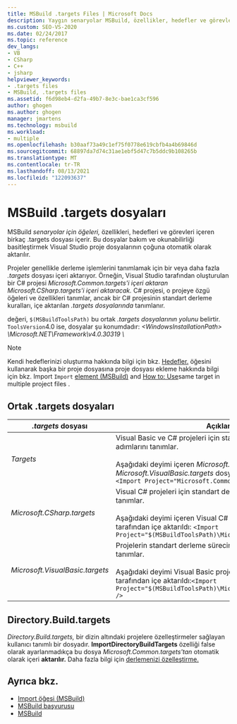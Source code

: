 ```yaml
---
title: MSBuild .targets Files | Microsoft Docs
description: Yaygın senaryolar MSBuild, özellikler, hedefler ve görevler içeren .targets dosyaları hakkında bilgi edinmek için.
ms.custom: SEO-VS-2020
ms.date: 02/24/2017
ms.topic: reference
dev_langs:
- VB
- CSharp
- C++
- jsharp
helpviewer_keywords:
- .targets files
- MSBuild, .targets files
ms.assetid: f6d98eb4-d2fa-49b7-8e3c-bae1ca3cf596
author: ghogen
ms.author: ghogen
manager: jmartens
ms.technology: msbuild
ms.workload:
- multiple
ms.openlocfilehash: b30aaf73a49c1ef75f0778e619cbfb4a4b69846d
ms.sourcegitcommit: 68897da7d74c31ae1ebf5d47c7b5ddc9b108265b
ms.translationtype: MT
ms.contentlocale: tr-TR
ms.lasthandoff: 08/13/2021
ms.locfileid: "122093637"
---
```

# <a name="msbuild-targets-files"></a>MSBuild .targets dosyaları

MSBuild *senaryolar için öğeleri,* özellikleri, hedefleri ve görevleri içeren birkaç .targets dosyası içerir. Bu dosyalar bakım ve okunabilirliği basitleştirmek Visual Studio proje dosyalarının çoğuna otomatik olarak aktarılır.

 Projeler genellikle derleme işlemlerini tanımlamak için bir veya daha fazla *.targets* dosyası içeri aktarıyor. Örneğin, Visual Studio tarafından oluşturulan bir C# projesi *Microsoft.Common.targets'i içeri aktaran Microsoft.CSharp.targets'i* *içeri aktaracak.* C# projesi, o projeye özgü öğeleri ve özellikleri tanımlar, ancak bir C# projesinin standart derleme kuralları, içe aktarılan *.targets dosyalarında* tanımlanır.

 değeri, `$(MSBuildToolsPath)` bu ortak *.targets dosyalarının yolunu* belirtir. `ToolsVersion`4.0 ise, dosyalar şu konumdadır: *\<WindowsInstallationPath> \Microsoft.NET\Framework\v4.0.30319 \\*

> [!NOTE]
> Kendi hedeflerinizi oluşturma hakkında bilgi için bkz. [Hedefler.](../msbuild/msbuild-targets.md) öğesini kullanarak başka bir proje dosyasına proje dosyası ekleme hakkında bilgi için bkz. Import `Import` [element (MSBuild)](../msbuild/import-element-msbuild.md) and [How to: Use](../msbuild/how-to-use-the-same-target-in-multiple-project-files.md)same target in multiple project files .

## <a name="common-targets-files"></a>Ortak .targets dosyaları

| *.targets* dosyası | Açıklama |
|---------------------------------| - |
| *Targets* | Visual Basic ve C# projeleri için standart derleme işlemi adımlarını tanımlar.<br /><br /> Aşağıdaki deyimi içeren *Microsoft.CSharp.targets* ve *Microsoft.VisualBasic.targets* dosyaları tarafından içe aktarıldı: `<Import Project="Microsoft.Common.targets" />` |
| *Microsoft.CSharp.targets* | Visual C# projeleri için standart derleme işlemi adımlarını tanımlar.<br /><br /> Aşağıdaki deyimi içeren Visual C# proje dosyaları (*.csproj*) tarafından içe aktarıldı: `<Import Project="$(MSBuildToolsPath)\Microsoft.CSharp.targets" />` |
| *Microsoft.VisualBasic.targets* | Projelerin standart derleme sürecindeki adımları Visual Basic tanımlar.<br /><br /> Aşağıdaki deyimi Visual Basic proje dosyaları (*.vbproj*) tarafından içe aktarıldı:`<Import Project="$(MSBuildToolsPath)\Microsoft.VisualBasic.targets" />` |

## <a name="directorybuildtargets"></a>Directory.Build.targets

*Directory.Build.targets,* bir dizin altındaki projelere özelleştirmeler sağlayan kullanıcı tanımlı bir dosyadır. **ImportDirectoryBuildTargets** özelliği false olarak ayarlanmadıkça bu dosya *Microsoft.Common.targets'tan* otomatik olarak içeri **aktarılır.** Daha fazla bilgi için [derlemenizi özelleştirme.](customize-your-build.md)

## <a name="see-also"></a>Ayrıca bkz.

- [Import öğesi (MSBuild)](../msbuild/import-element-msbuild.md)
- [MSBuild başvurusu](../msbuild/msbuild-reference.md)
- [MSBuild](../msbuild/msbuild.md)
